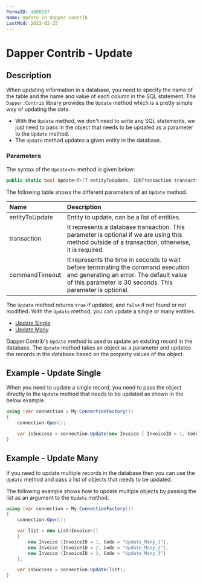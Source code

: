 ```yaml
---
PermaID: 1000197
Name: Update in Dapper Contrib
LastMod: 2023-02-25
---
```


# Dapper Contrib - Update

## Description

When updating information in a database, you need to specify the name of the table and the name and value of each column in the SQL statement. The `Dapper.Contrib` library provides the `Update` method which is a pretty simple way of updating the data. 

 - With the `Update` method, we don't need to write any SQL statements, we just need to pass in the object that needs to be updated as a parameter to the `Update` method.
 - The `Update` method updates a given entity in the database. 

### Parameters

The syntax of the `Update<T>` method is given below:

```csharp
public static bool Update<T>(T entityToUpdate, IDbTransaction transaction = null, int? commandTimeout = null)
```

The following table shows the different parameters of an `Update` method.

| Name | Description |
| :--- | :---------- |
| entityToUpdate | Entity to update, can be a list of entities. |
| transaction    | It represents a database transaction. This parameter is optional if we are using this method outside of a transaction, otherwise, it is required. |
| commandTimeout | It represents the time in seconds to wait before terminating the command execution and generating an error. The default value of this parameter is 30 seconds. This parameter is optional. |

The `Update` method returns `true` if updated, and `false` if not found or not modified. With the `Update` method, you can update a single or many entities.

- [Update Single](#example---update-single)
- [Update Many](#example---update-single)

Dapper.Contrib's `Update` method is used to update an existing record in the database. The `Update` method takes an object as a parameter and updates the records in the database based on the property values of the object.

## Example - Update Single

When you need to update a single record, you need to pass the object directly to the `Update` method that needs to be updated as shown in the below example.

```csharp
using (var connection = My.ConnectionFactory())
{
    connection.Open();

    var isSuccess = connection.Update(new Invoice { InvoiceID = 1, Code = "Update_Single_1"});
}
```

## Example - Update Many

If you need to update multiple records in the database then you can use the `Update` method and pass a list of objects that needs to be updated.

The following example shows how to update multiple objects by passing the list as an argument to the `Update` method.

```csharp
using (var connection = My.ConnectionFactory())
{
    connection.Open();

    var list = new List<Invoice>()
    {
        new Invoice {InvoiceID = 1, Code = "Update_Many_1"},
        new Invoice {InvoiceID = 2, Code = "Update_Many_2"},
        new Invoice {InvoiceID = 3, Code = "Update_Many_3"}
    };

    var isSuccess = connection.Update(list);
}
```